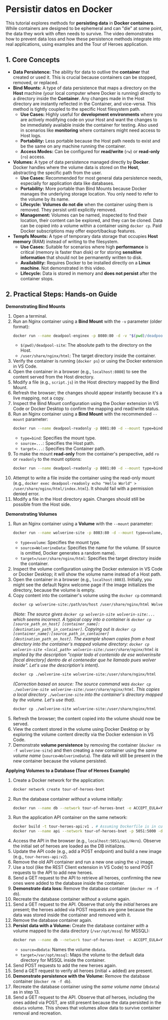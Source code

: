 # Persistir datos en Docker

This tutorial explores methods for **persisting data** in **Docker containers**. While containers are designed to be ephemeral and can "die" at some point, the data they work with often needs to survive. The video demonstrates how to prevent data loss and how these persistence methods integrate into real applications, using examples and the Tour of Heroes application.

## 1. Core Concepts

- **Data Persistence:** The ability for data to outlive the **container** that created or used it. This is crucial because containers can be stopped, removed, or replaced.
- **Bind Mounts:** A type of data persistence that maps a directory on the **Host** machine (your local computer where Docker is running) directly to a directory inside the **Container**. Any changes made in the Host directory are instantly reflected in the Container, and vice-versa. This method is tightly coupled to the specific Host filesystem path.
  - **Use Cases:** Highly useful for **development environments** where you are actively modifying code on your Host and want the changes to be immediately available inside the container for testing. Also used in scenarios like **monitoring** where containers might need access to Host logs.
  - **Portability:** Less portable because the Host path needs to exist and be the same on any machine running the container.
  - **Access Modes:** Can be configured for **read/write** (`rw`) or **read-only** (`ro`) access.
- **Volumes:** A type of data persistence managed directly by **Docker**. Docker handles where the volume data is stored on the **Host**, abstracting the specific path from the user.
  - **Use Cases:** Recommended for most general data persistence needs, especially for application data like databases.
  - **Portability:** More portable than Bind Mounts because Docker manages the underlying storage location. You only need to refer to the volume by its name.
  - **Lifecycle:** **Volumes do not die** when the container using them is removed. They persist until explicitly removed.
  - **Management:** Volumes can be named, inspected to find their location, their content can be explored, and they can be cloned. Data can be copied into a volume within a container using `docker cp`. Paid Docker subscriptions may offer export/backup features.
- **Tempfs Mounts:** A type of temporary data storage that occupies **Host memory** (RAM) instead of writing to the filesystem.
  - **Use Cases:** Suitable for scenarios where high **performance** is critical (memory is faster than disk) or for storing **sensitive information** that should not be permanently written to disk.
  - **Availability:** Requires Docker to be installed directly on a **Linux machine**. Not demonstrated in this video.
  - **Lifecycle:** Data is stored in memory and **does not persist** after the container stops.

## 2. Practical Steps: Hands-on Guide

**Demonstrating Bind Mounts**

1.  Open a terminal.
2.  Run an Nginx container using a **Bind Mount** with the `-v` parameter (older format):
    ```bash
    docker run --name deadpool-enginex -p 8080:80 -d -v "$(pwd)/deadpool-site:/user/share/nginx/html" enginex
    ```
    - `$(pwd)/deadpool-site`: The absolute path to the directory on the Host.
    - `/user/share/nginx/html`: The target directory inside the container.
3.  Verify the container is running (`docker ps`) or using the Docker extension in VS Code.
4.  Open the container in a browser (e.g., `localhost:8080`) to see the content served from the Host directory.
5.  Modify a file (e.g., `script.js`) in the Host directory mapped by the Bind Mount.
6.  Refresh the browser; the changes should appear instantly because it's a live mapping, not a copy.
7.  Inspect the Bind Mount configuration using the Docker extension in VS Code or Docker Desktop to confirm the mapping and read/write status.
8.  Run an Nginx container using a **Bind Mount** with the recommended `--mount` parameter:
    ```bash
    docker run --name deadpool-readonly -p 8081:80 -d --mount type=bind,source="$(pwd)/deadpool-site",target=/user/share/nginx/html enginex
    ```
    - `type=bind`: Specifies the mount type.
    - `source=...`: Specifies the Host path.
    - `target=...`: Specifies the Container path.
9.  To make the mount **read-only** from the container's perspective, add `ro` or `readonly` to the mount options:
    ```bash
    docker run --name deadpool-readonly -p 8081:80 -d --mount type=bind,source="$(pwd)/deadpool-site",target=/user/share/nginx/html,ro enginex
    ```
10. Attempt to write a file inside the container using the read-only mount (e.g., `docker exec deadpool-readonly echo "Hello World" > /user/share/nginx/html/index.html`). It should fail with a permission denied error.
11. Modify a file in the Host directory again. Changes should still be possible from the Host side.

**Demonstrating Volumes**

1.  Run an Nginx container using a **Volume** with the `--mount` parameter:
    ```bash
    docker run --name wolverine-site -p 8083:80 -d --mount type=volume,source=WolverineData,target=/user/share/nginx/html enginex
    ```
    - `type=volume`: Specifies the mount type.
    - `source=WolverineData`: Specifies the name for the volume. (If source is omitted, Docker generates a random name).
    - `target=/user/share/nginx/html`: Specifies the target directory inside the container.
2.  Inspect the volume configuration using the Docker extension in VS Code or Docker Desktop; it will show the volume name instead of a Host path.
3.  Open the container in a browser (e.g., `localhost:8083`). Initially, you might see the default Nginx welcome page if the image initializes the directory, because the volume is empty.
4.  Copy content into the container's volume using the `docker cp` command:
    ```bash
    docker cp wolverine-site:/path/on/host /user/share/nginx/html WolverineData:
    ```
    *(Note: The source gives `docker cp wolverin-site wolverin-site:...` which seems incorrect. A typical copy *into* a container is `docker cp [source_path_on_host] [container_name]:[destination_path_in_container]`. Copying *out* is `docker cp [container_name]:[source_path_in_container] [destination_path_on_host]`. The example shown copies from a host directory into the container's mapped volume directory: `docker cp wolverin-site <local_path> wolverin-site:/user/share/nginx/html` is implied by the description "copiar todo el contenido de ese wolverinsite [local directory] dentro de el contenedor que he llamado pues wolver inside". Let's use the description's intent).*
    ```bash
    docker cp ./wolverine-site wolverine-site:/user/share/nginx/html
    ```
    _(Correction based on source: The source command was `docker cp ./wolverine-site wolverine-site:/user/share/nginx/html`. This copies a local directory `./wolverine-site` into the container's directory mapped by the volume. Let's use that)._
    ```bash
    docker cp ./wolverine-site wolverine-site:/user/share/nginx/html
    ```
5.  Refresh the browser; the content copied into the volume should now be served.
6.  View the content stored in the volume using Docker Desktop or by exploring the volume content directly via the Docker extension in VS Code.
7.  Demonstrate **volume persistence** by removing the container (`docker rm -f wolverine-site`) and then creating a _new_ container using the _same volume name_ (`source=WolverineData`). The data will still be present in the new container because the volume persisted.

**Applying Volumes to a Database (Tour of Heroes Example)**

1.  Create a Docker network for the application:
    ```bash
    docker network create tour-of-heroes-bnet
    ```
2.  Run the database container _without_ a volume initially:
    ```bash
    docker run --name db --network tour-of-heroes-bnet -e ACCEPT_EULA=Y -e SA_PASSWORD=<YourSecurePassword> -d mcr.microsoft.com/mssql/server:2019-latest
    ```
3.  Run the application API container on the same network:
    ```bash
    docker build -t tour-heroes-api:v1 . # Assuming Dockerfile is in current dir
    docker run --name api --network tour-of-heroes-bnet -p 5051:5000 -d tour-heroes-api:v1
    ```
4.  Access the API in the browser (e.g., `localhost:5051/api/Hero`). Observe the initial set of heroes are loaded as the DB initializes.
5.  Update the API code (e.g., add a POST endpoint) and build a new image (e.g., `tour-heroes-api:v2`).
6.  Remove the old API container and run a new one using the `v2` image.
7.  Use a tool (like the REST Client extension in VS Code) to send POST requests to the API to add new heroes.
8.  Send a GET request to the API to retrieve all heroes, confirming the new ones were added to the database inside the container.
9.  **Demonstrate data loss:** Remove the database container (`docker rm -f db`).
10. Recreate the database container _without_ a volume again.
11. Send a GET request to the API. Observe that only the _initial_ heroes are present; the heroes added via POST requests are gone because the data was stored inside the container and removed with it.
12. Remove the database container again.
13. **Persist data with a Volume:** Create the database container _with_ a volume mapped to the data directory (`/var/opt/mssql` for MSSQL):
    ```bash
    docker run --name db --network tour-of-heroes-bnet -e ACCEPT_EULA=Y -e SA_PASSWORD=<YourSecurePassword> -d --mount type=volume,source=dbdata,target=/var/opt/mssql mcr.microsoft.com/mssql/server:2019-latest
    ```
    - `source=dbdata`: Names the volume `dbdata`.
    - `target=/var/opt/mssql`: Maps the volume to the default data directory for MSSQL inside the container.
14. Send POST requests to add the new heroes again.
15. Send a GET request to verify all heroes (initial + added) are present.
16. **Demonstrate persistence with the Volume:** Remove the database container (`docker rm -f db`).
17. Recreate the database container using the _same volume name_ (`dbdata`) as in step 13.
18. Send a GET request to the API. Observe that _all_ heroes, including the ones added via POST, are still present because the data persisted in the `dbdata` volume. This shows that volumes allow data to survive container removal and recreation.
